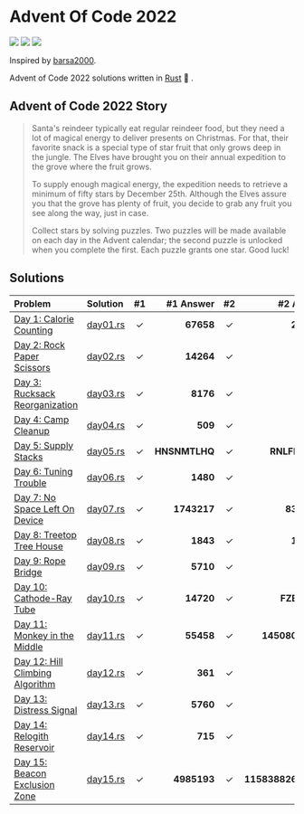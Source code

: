 # Advent Of Code 2022

![](https://img.shields.io/badge/day%20📅-15-blue)
![](https://img.shields.io/badge/stars%20⭐-28-yellow)
![](https://img.shields.io/badge/days%20completed-14-red)

Inspired by [barsa2000](https://github.com/barsa2000/AOC2022).

Advent of Code 2022 solutions written in [Rust](https://www.rust-lang.org/) :crab: .

## Advent of Code 2022 Story

> Santa's reindeer typically eat regular reindeer food, but they need a lot of magical energy to deliver presents on Christmas. For that, their favorite snack is a special type of star fruit that only grows deep in the jungle. The Elves have brought you on their annual expedition to the grove where the fruit grows.
>
> To supply enough magical energy, the expedition needs to retrieve a minimum of fifty stars by December 25th. Although the Elves assure you that the grove has plenty of fruit, you decide to grab any fruit you see along the way, just in case.
>
> Collect stars by solving puzzles. Two puzzles will be made available on each day in the Advent calendar; the second puzzle is unlocked when you complete the first. Each puzzle grants one star. Good luck!

## Solutions

| Problem                                                                 | Solution                 |  #1   |     #1 Answer |  #2   |          #2 Answer |
| :---------------------------------------------------------------------- | :----------------------- | :---: | ------------: | :---: | -----------------: |
| [Day 1: Calorie Counting](https://adventofcode.com/2022/day/1)          | [day01.rs](src/day01.rs) |   ✓   |     **67658** |   ✓   |         **200158** |
| [Day 2: Rock Paper Scissors](https://adventofcode.com/2022/day/2)       | [day02.rs](src/day02.rs) |   ✓   |     **14264** |   ✓   |          **12382** |
| [Day 3: Rucksack Reorganization](https://adventofcode.com/2022/day/3)   | [day03.rs](src/day03.rs) |   ✓   |      **8176** |   ✓   |           **2689** |
| [Day 4: Camp Cleanup](https://adventofcode.com/2022/day/4)              | [day04.rs](src/day04.rs) |   ✓   |       **509** |   ✓   |            **870** |
| [Day 5: Supply Stacks](https://adventofcode.com/2022/day/5)             | [day05.rs](src/day05.rs) |   ✓   | **HNSNMTLHQ** |   ✓   |      **RNLFDJMCT** |
| [Day 6: Tuning Trouble](https://adventofcode.com/2022/day/6)            | [day06.rs](src/day06.rs) |   ✓   |      **1480** |   ✓   |           **2746** |
| [Day 7: No Space Left On Device](https://adventofcode.com/2022/day/7)   | [day07.rs](src/day07.rs) |   ✓   |   **1743217** |   ✓   |        **8319096** |
| [Day 8: Treetop Tree House](https://adventofcode.com/2022/day/8)        | [day08.rs](src/day08.rs) |   ✓   |      **1843** |   ✓   |         **180000** |
| [Day 9: Rope Bridge](https://adventofcode.com/2022/day/9)               | [day09.rs](src/day09.rs) |   ✓   |      **5710** |   ✓   |           **2259** |
| [Day 10: Cathode-Ray Tube](https://adventofcode.com/2022/day/10)        | [day10.rs](src/day10.rs) |   ✓   |     **14720** |   ✓   |       **FZBPBFZF** |
| [Day 11: Monkey in the Middle](https://adventofcode.com/2022/day/11)    | [day11.rs](src/day11.rs) |   ✓   |     **55458** |   ✓   |    **14508081294** |
| [Day 12: Hill Climbing Algorithm](https://adventofcode.com/2022/day/12) | [day12.rs](src/day12.rs) |   ✓   |       **361** |   ✓   |            **354** |
| [Day 13: Distress Signal](https://adventofcode.com/2022/day/13)         | [day13.rs](src/day13.rs) |   ✓   |      **5760** |   ✓   |          **26670** |
| [Day 14: Relogith Reservoir](https://adventofcode.com/2022/day/14)      | [day14.rs](src/day14.rs) |   ✓   |       **715** |   ✓   |          **25248** |
| [Day 15: Beacon Exclusion Zone](https://adventofcode.com/2022/day/15)   | [day15.rs](src/day15.rs) |   ✓   |   **4985193** |   ✓   | **11583882601918** |